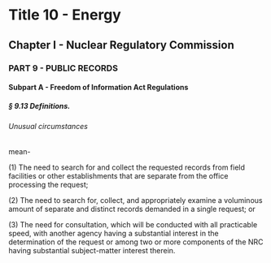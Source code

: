 
# Title 10 - Energy
## Chapter I - Nuclear Regulatory Commission
### PART 9 - PUBLIC RECORDS
#### Subpart A - Freedom of Information Act Regulations
##### § 9.13 Definitions.
###### Unusual circumstances

mean-

(1) The need to search for and collect the requested records from field facilities or other establishments that are separate from the office processing the request;

(2) The need to search for, collect, and appropriately examine a voluminous amount of separate and distinct records demanded in a single request; or

(3) The need for consultation, which will be conducted with all practicable speed, with another agency having a substantial interest in the determination of the request or among two or more components of the NRC having substantial subject-matter interest therein.
